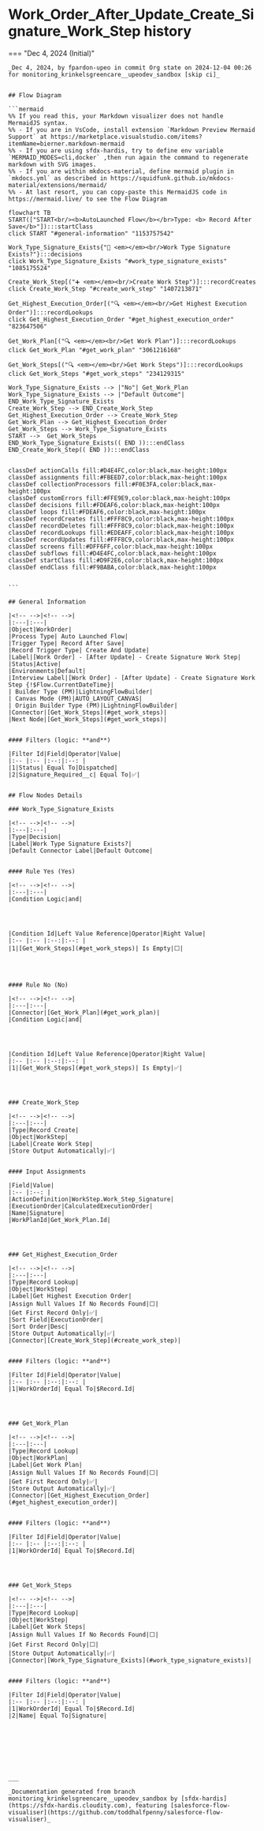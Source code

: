 # Work_Order_After_Update_Create_Signature_Work_Step history

<!-- This page has been generated to be viewed with mkdocs-material, you can not view it just as markdown . Activate tab plugin following the doc at https://squidfunk.github.io/mkdocs-material/reference/content-tabs/ -->

=== "Dec 4, 2024 (Initial)"

    _Dec 4, 2024, by fpardon-upeo in commit Org state on 2024-12-04 00:26 for monitoring_krinkelsgreencare__upeodev_sandbox [skip ci]_

    
    ## Flow Diagram
    
    ```mermaid
    %% If you read this, your Markdown visualizer does not handle MermaidJS syntax.
    %% - If you are in VsCode, install extension `Markdown Preview Mermaid Support` at https://marketplace.visualstudio.com/items?itemName=bierner.markdown-mermaid
    %% - If you are using sfdx-hardis, try to define env variable `MERMAID_MODES=cli,docker` ,then run again the command to regenerate markdown with SVG images.
    %% - If you are within mkdocs-material, define mermaid plugin in `mkdocs.yml` as described in https://squidfunk.github.io/mkdocs-material/extensions/mermaid/
    %% - At last resort, you can copy-paste this MermaidJS code in https://mermaid.live/ to see the Flow Diagram
    
    flowchart TB
    START(["START<br/><b>AutoLaunched Flow</b></br>Type: <b> Record After Save</b>"]):::startClass
    click START "#general-information" "1153757542"
    
    Work_Type_Signature_Exists{"🔀 <em></em><br/>Work Type Signature Exists?"}:::decisions
    click Work_Type_Signature_Exists "#work_type_signature_exists" "1085175524"
    
    Create_Work_Step[("➕ <em></em><br/>Create Work Step")]:::recordCreates
    click Create_Work_Step "#create_work_step" "1407213871"
    
    Get_Highest_Execution_Order[("🔍 <em></em><br/>Get Highest Execution Order")]:::recordLookups
    click Get_Highest_Execution_Order "#get_highest_execution_order" "823647506"
    
    Get_Work_Plan[("🔍 <em></em><br/>Get Work Plan")]:::recordLookups
    click Get_Work_Plan "#get_work_plan" "3061216168"
    
    Get_Work_Steps[("🔍 <em></em><br/>Get Work Steps")]:::recordLookups
    click Get_Work_Steps "#get_work_steps" "234129315"
    
    Work_Type_Signature_Exists --> |"No"| Get_Work_Plan
    Work_Type_Signature_Exists --> |"Default Outcome"| END_Work_Type_Signature_Exists
    Create_Work_Step --> END_Create_Work_Step
    Get_Highest_Execution_Order --> Create_Work_Step
    Get_Work_Plan --> Get_Highest_Execution_Order
    Get_Work_Steps --> Work_Type_Signature_Exists
    START -->  Get_Work_Steps
    END_Work_Type_Signature_Exists(( END )):::endClass
    END_Create_Work_Step(( END )):::endClass
    
    
    classDef actionCalls fill:#D4E4FC,color:black,max-height:100px
    classDef assignments fill:#FBEED7,color:black,max-height:100px
    classDef collectionProcessors fill:#F0E3FA,color:black,max-height:100px
    classDef customErrors fill:#FFE9E9,color:black,max-height:100px
    classDef decisions fill:#FDEAF6,color:black,max-height:100px
    classDef loops fill:#FDEAF6,color:black,max-height:100px
    classDef recordCreates fill:#FFF8C9,color:black,max-height:100px
    classDef recordDeletes fill:#FFF8C9,color:black,max-height:100px
    classDef recordLookups fill:#EDEAFF,color:black,max-height:100px
    classDef recordUpdates fill:#FFF8C9,color:black,max-height:100px
    classDef screens fill:#DFF6FF,color:black,max-height:100px
    classDef subflows fill:#D4E4FC,color:black,max-height:100px
    classDef startClass fill:#D9F2E6,color:black,max-height:100px
    classDef endClass fill:#F9BABA,color:black,max-height:100px
    
    
    ```
    
    ## General Information
    
    |<!-- -->|<!-- -->|
    |:---|:---|
    |Object|WorkOrder|
    |Process Type| Auto Launched Flow|
    |Trigger Type| Record After Save|
    |Record Trigger Type| Create And Update|
    |Label|[Work Order] - [After Update] - Create Signature Work Step|
    |Status|Active|
    |Environments|Default|
    |Interview Label|[Work Order] - [After Update] - Create Signature Work Step {!$Flow.CurrentDateTime}|
    | Builder Type (PM)|LightningFlowBuilder|
    | Canvas Mode (PM)|AUTO_LAYOUT_CANVAS|
    | Origin Builder Type (PM)|LightningFlowBuilder|
    |Connector|[Get_Work_Steps](#get_work_steps)|
    |Next Node|[Get_Work_Steps](#get_work_steps)|
    
    
    #### Filters (logic: **and**)
    
    |Filter Id|Field|Operator|Value|
    |:-- |:-- |:--:|:--: |
    |1|Status| Equal To|Dispatched|
    |2|Signature_Required__c| Equal To|✅|
    
    
    ## Flow Nodes Details
    
    ### Work_Type_Signature_Exists
    
    |<!-- -->|<!-- -->|
    |:---|:---|
    |Type|Decision|
    |Label|Work Type Signature Exists?|
    |Default Connector Label|Default Outcome|
    
    
    #### Rule Yes (Yes)
    
    |<!-- -->|<!-- -->|
    |:---|:---|
    |Condition Logic|and|
    
    
    
    
    |Condition Id|Left Value Reference|Operator|Right Value|
    |:-- |:-- |:--:|:--: |
    |1|[Get_Work_Steps](#get_work_steps)| Is Empty|⬜|
    
    
    
    
    #### Rule No (No)
    
    |<!-- -->|<!-- -->|
    |:---|:---|
    |Connector|[Get_Work_Plan](#get_work_plan)|
    |Condition Logic|and|
    
    
    
    
    |Condition Id|Left Value Reference|Operator|Right Value|
    |:-- |:-- |:--:|:--: |
    |1|[Get_Work_Steps](#get_work_steps)| Is Empty|✅|
    
    
    
    
    ### Create_Work_Step
    
    |<!-- -->|<!-- -->|
    |:---|:---|
    |Type|Record Create|
    |Object|WorkStep|
    |Label|Create Work Step|
    |Store Output Automatically|✅|
    
    
    #### Input Assignments
    
    |Field|Value|
    |:-- |:--: |
    |ActionDefinition|WorkStep.Work_Step_Signature|
    |ExecutionOrder|CalculatedExecutionOrder|
    |Name|Signature|
    |WorkPlanId|Get_Work_Plan.Id|
    
    
    
    
    ### Get_Highest_Execution_Order
    
    |<!-- -->|<!-- -->|
    |:---|:---|
    |Type|Record Lookup|
    |Object|WorkStep|
    |Label|Get Highest Execution Order|
    |Assign Null Values If No Records Found|⬜|
    |Get First Record Only|✅|
    |Sort Field|ExecutionOrder|
    |Sort Order|Desc|
    |Store Output Automatically|✅|
    |Connector|[Create_Work_Step](#create_work_step)|
    
    
    #### Filters (logic: **and**)
    
    |Filter Id|Field|Operator|Value|
    |:-- |:-- |:--:|:--: |
    |1|WorkOrderId| Equal To|$Record.Id|
    
    
    
    
    ### Get_Work_Plan
    
    |<!-- -->|<!-- -->|
    |:---|:---|
    |Type|Record Lookup|
    |Object|WorkPlan|
    |Label|Get Work Plan|
    |Assign Null Values If No Records Found|⬜|
    |Get First Record Only|✅|
    |Store Output Automatically|✅|
    |Connector|[Get_Highest_Execution_Order](#get_highest_execution_order)|
    
    
    #### Filters (logic: **and**)
    
    |Filter Id|Field|Operator|Value|
    |:-- |:-- |:--:|:--: |
    |1|WorkOrderId| Equal To|$Record.Id|
    
    
    
    
    ### Get_Work_Steps
    
    |<!-- -->|<!-- -->|
    |:---|:---|
    |Type|Record Lookup|
    |Object|WorkStep|
    |Label|Get Work Steps|
    |Assign Null Values If No Records Found|⬜|
    |Get First Record Only|⬜|
    |Store Output Automatically|✅|
    |Connector|[Work_Type_Signature_Exists](#work_type_signature_exists)|
    
    
    #### Filters (logic: **and**)
    
    |Filter Id|Field|Operator|Value|
    |:-- |:-- |:--:|:--: |
    |1|WorkOrderId| Equal To|$Record.Id|
    |2|Name| Equal To|Signature|
    
    
    
    
    
    
    
    
    ___
    
    _Documentation generated from branch monitoring_krinkelsgreencare__upeodev_sandbox by [sfdx-hardis](https://sfdx-hardis.cloudity.com), featuring [salesforce-flow-visualiser](https://github.com/toddhalfpenny/salesforce-flow-visualiser)_

